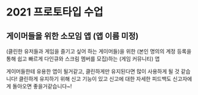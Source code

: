 # 2021 프로토타입 수업
## 게이머들을 위한 소모임 앱 (앱 이름 미정)
(클린한 유저들과 게임을 즐기고 싶어 하는 게이머들)을 위한
(본인 명의의 계정 등록을 통해 쉽고 빠르게 다인큐와 스크림 멤버를 모집)하는
(게임 커뮤니티) 앱


게이머들한테 유용한 앱이 될거같고, 클린하게만 유지된다면 많이 사용하게 될 것 같습니다! 클린하게 유지하기 위해 신고 기능이 있고 신고에 대한 자세한 피드백도 신고자에게 돌아오면 좋을거같습니다~!
